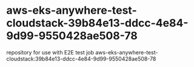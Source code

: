 # aws-eks-anywhere-test-cloudstack-39b84e13-ddcc-4e84-9d99-9550428ae508-78
repository for use with E2E test job aws-eks-anywhere-test-cloudstack:39b84e13-ddcc-4e84-9d99-9550428ae508-78

